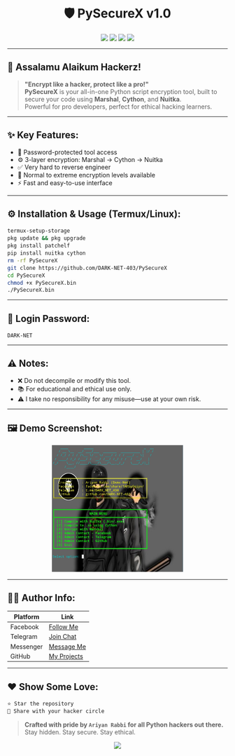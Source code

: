 
<h1 align="center">🛡️ PySecureX v1.0</h1>
<p align="center">
  <img src="https://img.shields.io/badge/Built%20With-Python-blue?style=for-the-badge&logo=python" />
  <img src="https://img.shields.io/badge/Creator-Ariyan%20Rabbi-green?style=for-the-badge&logo=hackaday" />
  <img src="https://img.shields.io/badge/Encryption-Hard%20Level-critical?style=for-the-badge&logo=security" />
  <img src="https://img.shields.io/badge/Status-Stable-brightgreen?style=for-the-badge&logo=github" />
</p>

---

## 🔰 Assalamu Alaikum Hackerz!

> **"Encrypt like a hacker, protect like a pro!"**  
> **PySecureX** is your all-in-one Python script encryption tool, built to secure your code using **Marshal**, **Cython**, and **Nuitka**.  
> Powerful for pro developers, perfect for ethical hacking learners.

---

## ✨ Key Features:
- 🔐 Password-protected tool access  
- ⚙️ 3-layer encryption: Marshal → Cython → Nuitka  
- ✅ Very hard to reverse engineer  
- 🧪 Normal to extreme encryption levels available  
- ⚡ Fast and easy-to-use interface

---

## ⚙️ Installation & Usage (Termux/Linux):
```bash
termux-setup-storage
pkg update && pkg upgrade
pkg install patchelf
pip install nuitka cython
rm -rf PySecureX
git clone https://github.com/DARK-NET-403/PySecureX
cd PySecureX
chmod +x PySecureX.bin
./PySecureX.bin
```

---

## 🔐 Login Password:
```
DARK-NET
```

---

## ⚠️ Notes:
- ❌ Do not decompile or modify this tool.
- 📚 For educational and ethical use only.
- ⚠️ I take no responsibility for any misuse—use at your own risk.

---

## 🖼️ Demo Screenshot:

<p align="center">
  <img src="https://github.com/DARK-NET-403/PySecureX/blob/main/IMG_20250512_030819.jpg?raw=true" width="300"/>
</p>

---

## 🧑‍💻 Author Info:

| Platform | Link |
|----------|------|
| Facebook | [Follow Me](https://www.facebook.com/share/1FiCkCecyD/) |
| Telegram | [Join Chat](https://t.me/DARK_NET_403) |
| Messenger | [Message Me](https://m.me/DARK.NET.403) |
| GitHub | [My Projects](https://github.com/DARK-NET-403) |

---

## ❤️ Show Some Love:
```bash
⭐ Star the repository
📢 Share with your hacker circle
```

> **Crafted with pride by `Ariyan Rabbi` for all Python hackers out there.**  
> Stay hidden. Stay secure. Stay ethical.

<p align="center">
  <img src="https://media.tenor.com/2uyENRmiUt0AAAAC/coding.gif" width="300px" />
</p>
